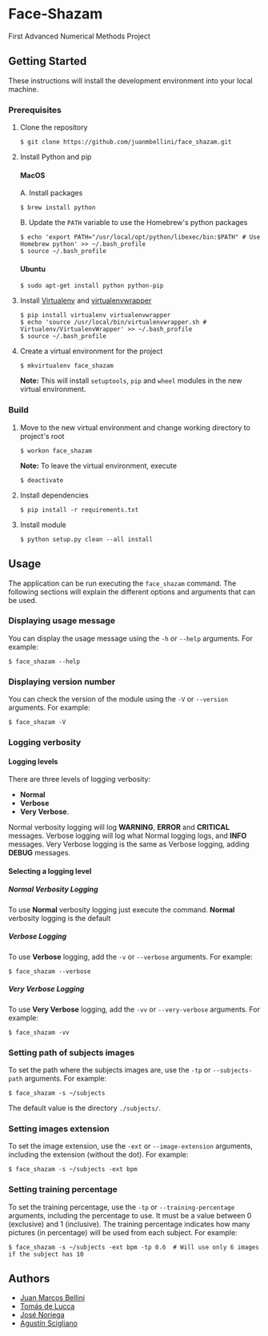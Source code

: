# Face-Shazam
First Advanced Numerical Methods Project

## Getting Started
These instructions will install the development environment into your local machine.

### Prerequisites
1. Clone the repository
	```
	$ git clone https://github.com/juanmbellini/face_shazam.git
	```
2. Install Python and pip
	#### MacOS
	A. Install packages
	```
	$ brew install python
	```
	B. Update the ```PATH``` variable to use the Homebrew's python packages
	```
	$ echo 'export PATH="/usr/local/opt/python/libexec/bin:$PATH" # Use Homebrew python' >> ~/.bash_profile
	$ source ~/.bash_profile
	
	```  
	#### Ubuntu
	```
	$ sudo apt-get install python python-pip
	```
3. Install [Virtualenv](https://virtualenv.pypa.io/en/latest/) 
	and [virtualenvwrapper](https://virtualenvwrapper.readthedocs.io/en/latest/)
	```
	$ pip install virtualenv virtualenvwrapper
	$ echo 'source /usr/local/bin/virtualenvwrapper.sh # Virtualenv/VirtualenvWrapper' >> ~/.bash_profile
	$ source ~/.bash_profile
	```
4. Create a virtual environment for the project
	```
	$ mkvirtualenv face_shazam
	```
	**Note:** This will install ```setuptools```, ```pip``` and ```wheel``` modules in the new virtual environment.

### Build
1. Move to the new virtual environment and change working directory to project's root
	```
	$ workon face_shazam
	```
	**Note:** To leave the virtual environment, execute 
    ```
    $ deactivate
    ```
2. Install dependencies
	```
	$ pip install -r requirements.txt
	```
3. Install module
	```
	$ python setup.py clean --all install
	```

## Usage
The application can be run executing the ``face_shazam`` command. 
The following sections will explain the different options and arguments that can be used.

### Displaying usage message
You can display the usage message using the ```-h``` or ```--help``` arguments. For example:
```
$ face_shazam --help
```

### Displaying version number
You can check the version of the module using the ```-V``` or ```--version``` arguments. For example:
```
$ face_shazam -V
```

### Logging verbosity

#### Logging levels
There are three levels of logging verbosity: 
* **Normal**
* **Verbose** 
* **Very Verbose**.

Normal verbosity logging will log **WARNING**, **ERROR** and **CRITICAL** messages.
Verbose logging will log what Normal logging logs, and **INFO** messages.
Very Verbose logging is the same as Verbose logging, adding **DEBUG** messages.

#### Selecting a logging level
##### Normal Verbosity Logging
To use **Normal** verbosity logging just execute the command. **Normal** verbosity logging is the default
##### Verbose Logging
To use **Verbose** logging, add the ```-v``` or ```--verbose``` arguments. For example:
```
$ face_shazam --verbose
```
##### Very Verbose Logging
To use **Very Verbose** logging, add the ```-vv``` or ```--very-verbose``` arguments. For example:
```
$ face_shazam -vv
```

### Setting path of subjects images
To set the path where the subjects images are, use the ```-tp``` or ```--subjects-path``` arguments. For example:
```
$ face_shazam -s ~/subjects
```
The default value is the directory ```./subjects/```.

### Setting images extension
To set the image extension, use the ```-ext``` or ```--image-extension``` arguments, including the extension
(without the dot). For example:
```
$ face_shazam -s ~/subjects -ext bpm
```

### Setting training percentage
To set the training percentage, use the ```-tp``` or ```--training-percentage``` arguments,
including the percentage to use. It must be a value between 0 (exclusive) and 1 (inclusive).
The training percentage indicates how many pictures (in percentage) will be used from each subject.
For example:
```
$ face_shazam -s ~/subjects -ext bpm -tp 0.6  # Will use only 6 images if the subject has 10
```



## Authors
* [Juan Marcos Bellini](https://github.com/juanmbellini)
* [Tomás de Lucca](https://github.com/tomidelucca)
* [José Noriega](https://github.com/jcnoriega)
* [Agustín Scigliano](https://github.com/agustinscigliano)